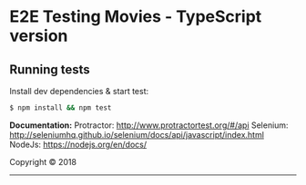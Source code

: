 # E2E Testing Movies - TypeScript version

## Running tests

Install dev dependencies & start test:

```sh
$ npm install && npm test
```
**Documentation:**
Protractor: http://www.protractortest.org/#/api
Selenium: http://seleniumhq.github.io/selenium/docs/api/javascript/index.html
NodeJs: https://nodejs.org/en/docs/


Copyright © 2018 

***
